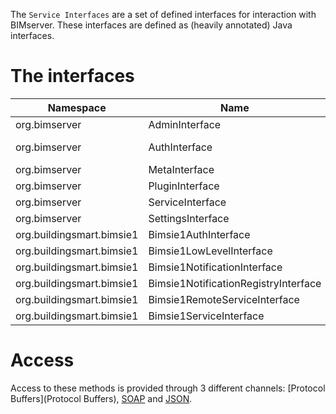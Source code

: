 The `Service Interfaces` are a set of defined interfaces for interaction with BIMserver. These interfaces are defined as (heavily annotated) Java interfaces.

# The interfaces

| Namespace | Name | Functionalities | Link |
| --------- | ---- | --------------- | ---- |
| org.bimserver | AdminInterface | | [AdminInterface.java](https://github.com/opensourceBIM/BIMserver/blob/master/Shared/src/org/bimserver/shared/interfaces/AdminInterface.java) |
| org.bimserver | AuthInterface | | [AuthInterface.java] (https://github.com/opensourceBIM/BIMserver/blob/master/Shared/src/org/bimserver/shared/interfaces/AuthInterface.java)
| org.bimserver | MetaInterface | | [MetaInterface.java](https://github.com/opensourceBIM/BIMserver/blob/master/Shared/src/org/bimserver/shared/interfaces/MetaInterface.java)
| org.bimserver | PluginInterface | | [PluginInterface.java](https://github.com/opensourceBIM/BIMserver/blob/master/Shared/src/org/bimserver/shared/interfaces/PluginInterface.java)
| org.bimserver | ServiceInterface | | [ServiceInterface.java](https://github.com/opensourceBIM/BIMserver/blob/master/Shared/src/org/bimserver/shared/interfaces/ServiceInterface.java)
| org.bimserver | SettingsInterface | | [SettingsInterface.java](https://github.com/opensourceBIM/BIMserver/blob/master/Shared/src/org/bimserver/shared/interfaces/SettingsInterface.java)
| org.buildingsmart.bimsie1 | Bimsie1AuthInterface | | [Bimsie1AuthInterface.java](https://github.com/opensourceBIM/BIMserver/blob/master/Shared/src/org/bimserver/shared/interfaces/bimsie1/Bimsie1AuthInterface.java)
| org.buildingsmart.bimsie1 | Bimsie1LowLevelInterface | | [Bimsie1LowLevelInterface.java](https://github.com/opensourceBIM/BIMserver/blob/master/Shared/src/org/bimserver/shared/interfaces/bimsie1/Bimsie1LowLevelInterface.java)
| org.buildingsmart.bimsie1 | Bimsie1NotificationInterface | | [Bimsie1NotificationInterface](https://github.com/opensourceBIM/BIMserver/blob/master/Shared/src/org/bimserver/shared/interfaces/bimsie1/Bimsie1NotificationInterface.java)
| org.buildingsmart.bimsie1 | Bimsie1NotificationRegistryInterface | | [Bimsie1NotificationRegistryInterface](https://github.com/opensourceBIM/BIMserver/blob/master/Shared/src/org/bimserver/shared/interfaces/bimsie1/Bimsie1NotificationRegistryInterface.java)
| org.buildingsmart.bimsie1 | Bimsie1RemoteServiceInterface | | [Bimsie1RemoteServiceInterface.java](https://github.com/opensourceBIM/BIMserver/blob/master/Shared/src/org/bimserver/shared/interfaces/bimsie1/Bimsie1RemoteServiceInterface.java)
| org.buildingsmart.bimsie1 | Bimsie1ServiceInterface | | [Bimsie1ServiceInterface](https://github.com/opensourceBIM/BIMserver/blob/master/Shared/src/org/bimserver/shared/interfaces/bimsie1/Bimsie1ServiceInterface.java)

# Access

Access to these methods is provided through 3 different channels: [Protocol Buffers](Protocol Buffers), [SOAP](SOAP) and [JSON](JSON-API).